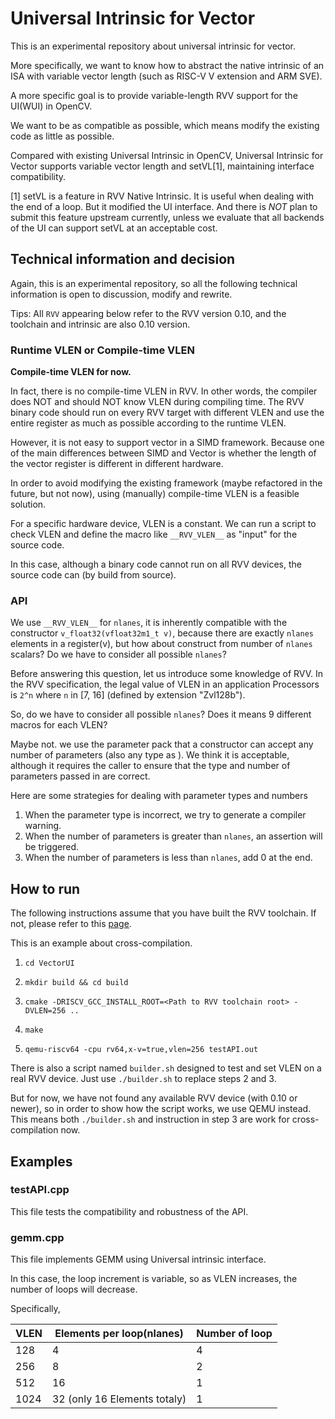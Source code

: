 # Universal Intrinsic for Vector

This is an experimental repository about universal intrinsic for vector.

More specifically, we want to know how to abstract the native intrinsic of an ISA with variable vector length (such as RISC-V V extension and ARM SVE).

A more specific goal is to provide variable-length RVV support for the UI(WUI) in OpenCV.

We want to be as compatible as possible, which means modify the existing code as little as possible.

Compared with existing Universal Intrinsic in OpenCV, Universal Intrinsic for Vector supports variable vector length and setVL[1], maintaining interface compatibility.

[1] setVL is a feature in RVV Native Intrinsic. It is useful when dealing with the end of a loop. But it modified the UI interface. And there is *NOT* plan to submit this feature upstream currently, unless we evaluate that all backends of the UI can support setVL at an acceptable cost.

## Technical information and decision

Again, this is an experimental repository, so all the following technical information is open to discussion, modify and rewrite.

Tips: All `RVV` appearing below refer to the RVV version 0.10, and the toolchain and intrinsic are also 0.10 version.

### Runtime VLEN or Compile-time VLEN

**Compile-time VLEN for now.**

In fact, there is no compile-time VLEN in RVV. In other words, the compiler does NOT and should NOT know VLEN during compiling time. The RVV binary code should run on every RVV target with different VLEN and use the entire register as much as possible according to the runtime VLEN.

However, it is not easy to support vector in a SIMD framework. Because one of the main differences between SIMD and Vector is whether the length of the vector register is different in different hardware.

In order to avoid modifying the existing framework (maybe refactored in the future, but not now), using (manually) compile-time VLEN is a feasible solution.

For a specific hardware device, VLEN is a constant. We can run a script to check VLEN and define the macro like `__RVV_VLEN__` as "input" for the source code.

In this case, although a binary code cannot run on all RVV devices, the source code can (by build from source).

### API

We use `__RVV_VLEN__` for `nlanes`, it is inherently compatible with the constructor `v_float32(vfloat32m1_t v)`, because there are exactly `nlanes` elements in a register(v), but how about construct from number of `nlanes` scalars? Do we have to consider all possible `nlanes`?

Before answering this question, let us introduce some knowledge of RVV. In the RVV specification, the legal value of VLEN in an application Processors is `2^n` where `n` in [7, 16] (defined by extension "Zvl128b").

So, do we have to consider all possible `nlanes`? Does it means 9 different macros for each VLEN?

Maybe not. we use the parameter pack that a constructor can accept any number of parameters (also any type as ). We think it is acceptable, although it requires the caller to ensure that the type and number of parameters passed in are correct.

Here are some strategies for dealing with parameter types and numbers

1. When the parameter type is incorrect, we try to generate a compiler warning.
2. When the number of parameters is greater than `nlanes`, an assertion will be triggered.
3. When the number of parameters is less than `nlanes`, add 0 at the end.

## How to run

The following instructions assume that you have built the RVV toolchain. If not, please refer to this [page](https://github.com/riscv-collab/riscv-gnu-toolchain/tree/rvv-intrinsic).

This is an example about cross-compilation.

1. `cd VectorUI`

2. `mkdir build && cd build`

3. `cmake -DRISCV_GCC_INSTALL_ROOT=<Path to RVV toolchain root> -DVLEN=256 ..`

4. `make`

5. `qemu-riscv64 -cpu rv64,x-v=true,vlen=256 testAPI.out`

There is also a script named `builder.sh` designed to test and set VLEN on a real RVV device. Just use `./builder.sh` to replace steps 2 and 3.

But for now, we have not found any available RVV device (with 0.10 or newer), so in order to show how the script works, we use QEMU instead. This means both `./builder.sh` and instruction in step 3 are work for cross-compilation now.

## Examples

### testAPI.cpp

This file tests the compatibility and robustness of the API.

### gemm.cpp

This file implements GEMM using Universal intrinsic interface.

In this case, the loop increment is variable, so as VLEN increases, the number of loops will decrease.

Specifically,

| VLEN | Elements per loop(nlanes)    | Number of loop |
| ---- | ---------------------------- | -------------- |
| 128  | 4                            | 4              |
| 256  | 8                            | 2              |
| 512  | 16                           | 1              |
| 1024 | 32 (only 16 Elements totaly) | 1              |
